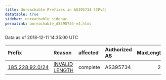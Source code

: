 ```yaml
---
title: Unreachable Prefixes in AS395734 (IPv4)
datatable: true
sidebar: unreachable_sidebar
permalink: unreachable_AS395734-v4.html
---
```


Data as of 2018-12-11 14:35:00 UTC


<div class="datatable-begin"></div>

| Prefix                                                   | Reason                                                                                                     | affected   | Authorized AS   |   MaxLength | Anchor                                         |   unreachable /24s |
|:---------------------------------------------------------|:-----------------------------------------------------------------------------------------------------------|:-----------|:----------------|------------:|:-----------------------------------------------|-------------------:|
| [185.228.92.0/24](https://stat.ripe.net/185.228.92.0/24) | [INVALID LENGTH](https://rpki-validator.ripe.net/announcement-preview?asn=AS395734&prefix=185.228.92.0/24) | complete   | AS395734        |          22 | [RIPE](unreachable_RIPE_NCC_RPKI_Root-v4.html) |                  1 |

<div class="datatable-end"></div>